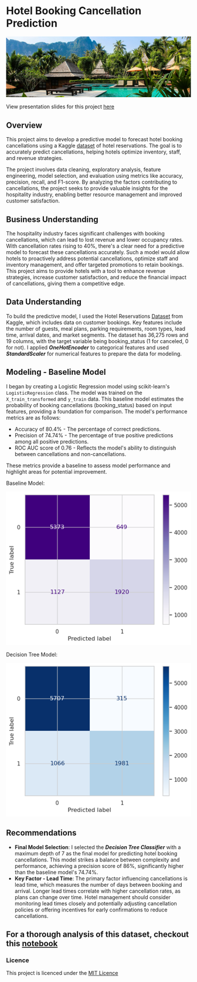 # Hotel Booking Cancellation Prediction

!["Image of hotel resort in the mountains with a swimming pool in the foreground"](images/hotel-pool.jpg)

View presentation slides for this project [here](https://www.canva.com/design/DAGPQOhPXJI/b3H_ipiRv1U9qllcL_hwvg/edit?utm_content=DAGPQOhPXJI&utm_campaign=designshare&utm_medium=link2&utm_source=sharebutton)

## Overview

This project aims to develop a predictive model to forecast hotel booking cancellations using a Kaggle [dataset](https://www.kaggle.com/datasets/ahsan81/hotel-reservations-classification-dataset) of hotel reservations. The goal is to accurately predict cancellations, helping hotels optimize inventory, staff, and revenue strategies.

The project involves data cleaning, exploratory analysis, feature engineering, model selection, and evaluation using metrics like accuracy, precision, recall, and F1-score. By analyzing the factors contributing to cancellations, the project seeks to provide valuable insights for the hospitality industry, enabling better resource management and improved customer satisfaction.

## Business Understanding

The hospitality industry faces significant challenges with booking cancellations, which can lead to lost revenue and lower occupancy rates. With cancellation rates rising to 40%, there's a clear need for a predictive model to forecast these cancellations accurately. Such a model would allow hotels to proactively address potential cancellations, optimize staff and inventory management, and offer targeted promotions to retain bookings. This project aims to provide hotels with a tool to enhance revenue strategies, increase customer satisfaction, and reduce the financial impact of cancellations, giving them a competitive edge.

## Data Understanding

To build the predictive model, I used the Hotel Reservations [Dataset](https://www.kaggle.com/datasets/ahsan81/hotel-reservations-classification-dataset) from Kaggle, which includes data on customer bookings. Key features include the number of guests, meal plans, parking requirements, room types, lead time, arrival dates, and market segments. The dataset has 36,275 rows and 19 columns, with the target variable being booking_status (1 for canceled, 0 for not). I applied ***OneHotEncoder*** to categorical features and used ***StandardScaler*** for numerical features to prepare the data for modeling.

## Modeling - Baseline Model

I began by creating a Logistic Regression model using scikit-learn's `LogisticRegression` class. The model was trained on the `X_train_transformed` and `y_train` data. This baseline model estimates the probability of booking cancellations (booking_status) based on input features, providing a foundation for comparison. The model's performance metrics are as follows:

- Accuracy of 80.4% - The percentage of correct predictions.
- Precision of 74.74% - The percentage of true positive predictions among all positive predictions.
- ROC AUC score of 0.76 - Reflects the model's ability to distinguish between cancellations and non-cancellations.

These metrics provide a baseline to assess model performance and highlight areas for potential improvement.

Baseline Model:

!["Baseline Model Confusion Matrix"](images/baseline_confusion.png)

Decision Tree Model:

!["Decision Tree Model Confusion Matrix"](images/decision_tree_classifier_confusion_matrix.png)

## Recommendations

- **Final Model Selection**: I selected the ***Decision Tree Classifier*** with a maximum depth of 7 as the final model for predicting hotel booking cancellations. This model strikes a balance between complexity and performance, achieving a precision score of 86%, significantly higher than the baseline model's 74.74%.
- **Key Factor - Lead Time**: The primary factor influencing cancellations is lead time, which measures the number of days between booking and arrival. Longer lead times correlate with higher cancellation rates, as plans can change over time. Hotel management should consider monitoring lead times closely and potentially adjusting cancellation policies or offering incentives for early confirmations to reduce cancellations.

## For a thorough analysis of this dataset, checkout this [notebook](https://github.com/kev065/hotel-booking-cancellation-prediction/blob/main/index.ipynb)

### Licence

This project is licenced under the [MIT Licence](https://github.com/kev065/hotel-booking-cancellation-prediction/blob/main/LICENSE)
